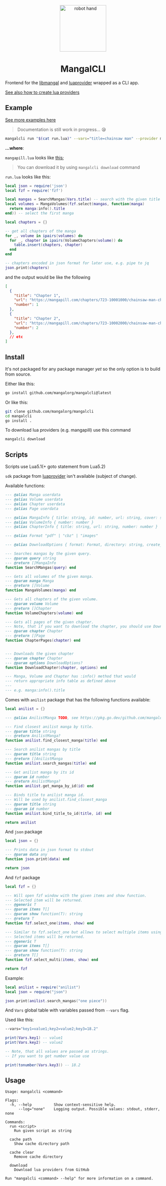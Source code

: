 <div align="center">
  <img width="150px" alt="robot hand" src="https://github.com/mangalorg/mangalcli/assets/62389790/04dafa26-07af-42d9-a1bb-ce6693d52374">
  <h1>MangalCLI</h1>
</div>

Frontend for the [libmangal](https://github.com/mangalorg/libmangal) and
[luaprovider](https://github.com/mangalorg/luaprovider) wrapped
as a CLI app.

[See also how to create lua providers](https://github.com/mangalorg/luaprovider)

## Example

[See more examples here](./examples)

> Documentation is still work in progress... 😪

```bash
mangalcli run "$(cat run.lua)" --vars="title=chainsaw man" --provider mangapill.lua
```

**...where**:

`mangapill.lua` looks like [this](https://github.com/mangalorg/saturno/blob/261c5739eacb73525fbe52705b8862a11c14040f/luas/mangapill.lua);

> You can download it by using `mangalcli download` command

`run.lua` looks like this:

```lua
local json = require('json')
local fzf = require('fzf')

local mangas = SearchMangas(Vars.title) -- search with the given title
local volumes = MangaVolumes(fzf.select(mangas, function(manga)
  return manga:info().title
end)) -- select the first manga

local chapters = {}

-- get all chapters of the manga
for _, volume in ipairs(volumes) do
  for _, chapter in ipairs(VolumeChapters(volume)) do
    table.insert(chapters, chapter)
  end
end

-- chapters encoded in json format for later use, e.g. pipe to jq
json.print(chapters)
```

and the output would be like the following

```json
[
  {
    "title": "Chapter 1",
    "url": "https://mangapill.com/chapters/723-10001000/chainsaw-man-chapter-1",
    "number": 1
  },
  {
    "title": "Chapter 2",
    "url": "https://mangapill.com/chapters/723-10002000/chainsaw-man-chapter-2",
    "number": 2
  },
  // etc
]
```

## Install

It's not packaged for any package manager *yet*
so the only option is to build from source.

Either like this:

```bash
go install github.com/mangalorg/mangalcli@latest
```

Or like this:

```bash
git clone github.com/mangalorg/mangalcli
cd mangalcli
go install .
```

To download lua providers (e.g. mangapill) use this command

```bash
mangalcli download
```

## Scripts

Scripts use Lua5.1(+ goto statement from Lua5.2)

`sdk` package from [luaprovider](https://github.com/mangalorg/luaprovider)
isn't available (subject of change).

Available functions:

```lua
--- @alias Manga userdata
--- @alias Volume userdata
--- @alias Chapter userdata
--- @alias Page userdata

--- @alias MangaInfo { title: string, id: number, url: string, cover: string, banner: string }
--- @alias VolumeInfo { number: number }
--- @alias ChapterInfo { title: string, url: string, number: number }

--- @alias Format "pdf" | "cbz" | "images"

--- @alias DownloadOptions { format: Format, directory: string, create_manga_dir: boolean, create_volume_dir: boolean, strict: boolean, skip_if_exists: boolean, download_manga_cover: boolean, download_manga_banner: boolean, write_series_json: boolean, write_comic_info_xml: boolean, read_after: boolean, read_incognito: boolean }

--- Searches mangas by the given query.
--- @param query string
--- @return []MangaInfo
function SearchMangas(query) end

--- Gets all volumes of the given manga.
--- @param manga Manga
--- @return []Volume
function MangaVolumes(manga) end

--- Gets all chapters of the given volume.
--- @param volume Volume
--- @return []Chapter
function VolumeChapters(volume) end

--- Gets all pages of the given chapter.
--- Note, that if you want to download the chapter, you should use DownloadChapter() instead.
--- @param chapter Chapter
--- @return []Page
function ChapterPages(chapter) end


--- Downloads the given chapter
--- @param chapter Chapter
--- @param options DownloadOptions?
function DownloadChapter(chapter, options) end

--- Manga, Volume and Chapter has :info() method that would
--- return appropriate info table as defined above
---
--- e.g. manga:info().title
```

Comes with `anilist` package that has the following functions available:

```lua
local anilist = {}

--- @alias AnilistManga TODO, see https://pkg.go.dev/github.com/mangalorg/libmangal#AnilistManga

--- Find closest anilist manga by title.
--- @param title string
--- @return AnilistManga?
function anilist.find_closest_manga(title) end

--- Search anilist mangas by title
--- @param title string
--- @return []AnilistManga
function anilist.search_mangas(title) end

--- Get anilist manga by its id
--- @param id number
--- @return AnilistManga?
function anilist.get_manga_by_id(id) end

--- Binds title to anilist manga id.
--- Will be used by anilist.find_closest_manga
--- @param title string
--- @param id number
function anilist.bind_title_to_id(title, id) end

return anilist
```

And `json` package

```lua
local json = {}

--- Prints data in json format to stdout
--- @param data any
function json.print(data) end

return json
```

And `fzf` package

```lua
local fzf = {}

--- Will open fzf window with the given items and show function.
--- Selected item will be returned.
--- @generic T
--- @param items T[]
--- @param show function(T): string
--- @return T
function fzf.select_one(items, show) end

--- Similar to fzf.select_one but allows to select multiple items using tab key.
--- Selected items will be returned.
--- @generic T
--- @param items T[]
--- @param show function(T): string
--- @return T[]
function fzf.select_multi(items, show) end

return fzf
```

Example:

```lua
local anilist = require("anilist")
local json = require("json")

json.print(anilist.search_mangas("one piece"))
```

And `Vars` global table with variables passed from `--vars` flag.

Used like this:

```bash
--vars="key1=value1;key2=value2;key3=18.2"
```

```lua
print(Vars.key1) -- value1
print(Vars.key2) -- value2

-- Note, that all values are passed as strings.
-- If you want to get number value use

print(tonumber(Vars.key3)) -- 18.2
```

## Usage

```
Usage: mangalcli <command>

Flags:
  -h, --help          Show context-sensitive help.
      --log="none"    Logging output. Possible values: stdout, stderr, none

Commands:
  run <script>
    Run given script as string

  cache path
    Show cache directory path

  cache clear
    Remove cache directory

  download
    Download lua providers from GitHub

Run "mangalcli <command> --help" for more information on a command.
```
